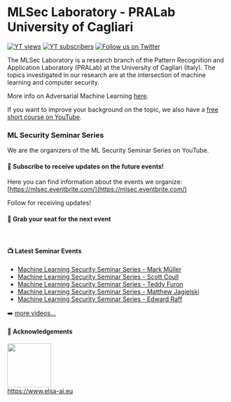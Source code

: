 # MLSec Laboratory - PRALab University of Cagliari

 [![YT views](https://img.shields.io/youtube/channel/views/UCfLweXOMiUVt0VUfBax1cRw?style=for-the-badge)](https://www.youtube.com/channel/UCfLweXOMiUVt0VUfBax1cRw?sub_confirmation=1)
 [![YT subscribers](https://img.shields.io/youtube/channel/subscribers/UCfLweXOMiUVt0VUfBax1cRw?style=for-the-badge)](https://www.youtube.com/channel/UCfLweXOMiUVt0VUfBax1cRw?sub_confirmation=1)
 [![Follow us on Twitter](https://img.shields.io/twitter/follow/mlsec_lab?color=blue&style=for-the-badge)](https://twitter.com/mlsec_lab)

 
The MLSec Laboratory is a research branch of the Pattern Recognition and Application Laboratory (PRALab) at the University of Cagliari (Italy). 
The topics investigated in our research are at the intersection of machine learning and computer security.

More info on Adversarial Machine Learning [here](http://pralab.diee.unica.it/en/WhatIsAdversarialLearning).

If you want to improve your background on the topic, we also have a [free short course on YouTube](https://www.youtube.com/playlist?list=PLyaM1v1V1Ed_zDss3_kXlHEULSNmS0_Uz).

### ML Security Seminar Series

We are the organizers of the ML Security Seminar Series on YouTube. 

<div class="row-badge">
   <div class="scholar-profile-badge" user-name="Maura Pintor" user-id="Tu45bY4AAAAJ"></div>
   <div class="scholar-profile-badge" user-name="Luca Demetrio" user-id="1VFfrQEAAAAJ"></div>
   <div class="scholar-profile-badge" user-name="Angelo Sotgiu" user-id="7nNieGwAAAAJ"></div>
   <div class="scholar-profile-badge" user-name="Battista Biggio" user-id="OoUIOYwAAAAJ"></div>
   <div class="scholar-profile-badge" user-name="Ambra Demontis" user-id="n_GuF3EAAAAJ"></div>
   <div class="scholar-profile-badge" user-name="Fabio Roli" user-id="sCypmFAAAAAJ"></div>
   <script src="js/widget.js"></script>
</div>

#### :pushpin: Subscribe to receive updates on the future events!

Here you can find information about the events we organize: [https://mlsec.eventbrite.com/](https://mlsec.eventbrite.com/)

Follow for receiving updates!

#### :date: Grab your seat for the next event

<br>

<div id="eventbrite-widget-container-566245093317"></div>

<script src="https://www.eventbrite.com/static/widgets/eb_widgets.js"></script>

<div id="eventbrite-widget-container-598378394887"></div>

<div id="eventbrite-widget-container-618896956457"></div>

<script src="https://www.eventbrite.com/static/widgets/eb_widgets.js"></script>

<script type="text/javascript">
    var exampleCallback = function() {
        console.log('Order complete!');
    };

    window.EBWidgets.createWidget({
        // Required
        widgetType: 'checkout',
        eventId: '618896956457',
        iframeContainerId: 'eventbrite-widget-container-618896956457',

        // Optional
        iframeContainerHeight: 425,  // Widget height in pixels. Defaults to a minimum of 425px if not provided
        onOrderComplete: exampleCallback  // Method called when an order has successfully completed
    });
</script>


#### :tv: Latest Seminar Events

<!-- BLOG-POST-LIST:START -->
- [Machine Learning Security Seminar Series - Mark Müller](https://www.youtube.com/watch?v=au2MyCpkGnI)
- [Machine Learning Security Seminar Series - Scott Coull](https://www.youtube.com/watch?v=risVEJ1yWRg)
- [Machine Learning Security Seminar Series - Teddy Furon](https://www.youtube.com/watch?v=JepUh7kPtT0)
- [Machine Learning Security Seminar Series - Matthew Jagielski](https://www.youtube.com/watch?v=w83umqumcoc)
- [Machine Learning Security Seminar Series - Edward Raff](https://www.youtube.com/watch?v=qjXp5tGwQ2w)
<!-- BLOG-POST-LIST:END -->

 ➡️ [more videos...](https://www.youtube.com/channel/UCfLweXOMiUVt0VUfBax1cRw)

<!-- Google tag (gtag.js) -->
<script async src="https://www.googletagmanager.com/gtag/js?id=G-L5QX3J17FC"></script>
<script>
  window.dataLayer = window.dataLayer || [];
  function gtag(){dataLayer.push(arguments);}
  gtag('js', new Date());

  gtag('config', 'G-L5QX3J17FC');
</script>


#### :pray: Acknowledgements
<img src="https://www.elsa-ai.eu/images/logo/elsa_logo_RGB_twocolor.jpg" width="100" height="100"> <br> https://www.elsa-ai.eu
